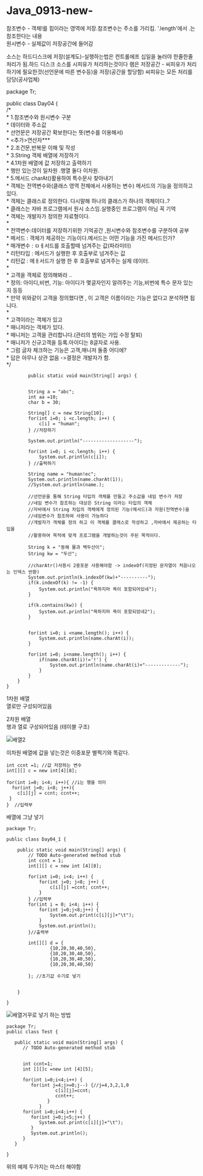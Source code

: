 # Java_0913-new-  
  
  
  
참조변수 - 객체!를 힙이라는 영역에 저장.참조변수는 주소를 가리킴. '.length'에서 .는 참조한다는 내용  
원시변수 - 실제값이 저장공간에 들어감  
  
  
소스는 하드디스크에 저장(설계도)-실행하는법은 컨트롤에프 십일을 눌러야 한줄한줄 처리가 됨.하드 디스크 소스를 시피유가 처리하는것이다 
램은 저장공간 - 씨피유가 처리하기에 필요한것(선언문에 따른 변수등)을 저장(공간을 할당함) 
씨피유는 모든 처리를 담당(공사업체)
  
  
package Tr;  
  
public class Day04 {  
	/*  
	 * 1.참조변수와 원시변수 구분  
	 * 데이터와 주소값  
	 * 선언문은 저장공간 확보한다는 뜻(변수를 이용해서)  
	 * <추가>연산자***  
	 * 2.조건문,반복문 이해 및 작성  
	 * 3.String 객체 배열에 저장하기  
	 * 4.1차원 배열에 값 저장하고 출력하기  
	 * 행만 있는것이 일차원 .행열 둘다 이차원.   
	 * 5.메서드 charAt()활용하여 특수문사 찾아내기  
	 * 	객체는 전역변수와(클래스 영역 전체에서 사용하는 변수) 메서드의 기능을 정의하고 있다.  
	 * 	객체는 클래스로 정의한다. 다시말해 하나의 클래스가 하나의 객체이다..?    
	 *  클래스는 자바 프로그램에서 원시 소스임.실행중인 프로그램이 아님 꼭 기억  
	 * 	객체는 개발자가 정의한 자료형이다.    
	 *   
	 * 전역변수:데이터를 저장하기위한 기억공간 ,원시변수와 참조변수를 구분하여 공부  
	 * 메서드 : 객체가 제공하는 기능이다.메서드는 어떤 기능을 가진 메서드인가?  
	 * 			매개변수 : ㅁㅔ서드를 호출할떼 넘겨주는 값(파라미터)  
	 * 			리턴타입 : 메서드가 실행한 후 호출부로 넘겨주는 값  
	 * 			리턴값 : 메ㅐ서드가 실행 한 후 호출부로 념겨주는 실제 데이터.  
	 * 	   
	 * 	고객을 객체로 정의해봐라 ..    
	 * 		정의: 아이디,비번, 기능: 아이디가 몇글자인지 알려주는 기능,비번에 특수 문자 있는지 등등    
	 * 		만약 위와같이 고객을 정의했다면 , 이 고객은 이름이라는 기능은 없다고 분석하면 됩니다.    
	 *   
	 * 		고객이라는 객체가 있고  
	 * 		매니저라는 객체가 있다.  
	 * 		매니저는 고객을 관리합니다.(관리의 범위는 가입 수정 탈퇴)  
	 *		매니저가 신규고객을 등록.아이디는 8글자로 사용.  
	 *		그럼 글자 체크하는 기능은 고객,매니저 둘중 어디에?  
	 *		답은 아무나 상관 없음 ->결정은 개발자가 함.   
	 */
```
		public static void main(String[] args) {
			
		
		String a = "abc";
		int aa =10;
		char b = 30;
		
		String[] c = new String[10];
		for(int i=0; i <c.length; i++) {
			c[i] = "human";
		} //저장하기
		
		System.out.println("-------------------");
		
		for(int i=0; i <c.length; i++) {
			System.out.println(c[i]); 
		} //출력하기
		
		String name = "human!ec";
		System.out.println(name.charAt(1));
		//System.out.println(name.);
		
		//선언문을 통해 String 타입의 객체를 만들고 주소값을 네임 변수가 저장
		//네임 변수가 참조하는 대상은 String 이라는 타입의 객체
		//자바에서 String 차입의 객체에게 정의된 기능(메서드)과 자원(전역변수)을 
		//네임변수가 참조하여 사용이 가능하다
		//개발자가 객체를 정의 하고 이 객체를 클래스로 작성하고 ,자바에서 제공하는 타입을 
		//활용하여 목적에 맞게 프로그램을 개발하는것이 주된 목적이다.
		
		String k = "동해 물과 백두산이";
		String kw = "두산";
		
		//charAtr()사용시 2중포문 사용해야함 -> indexOf(지정된 문자열이 처음나오는 인덱스 반환)
		System.out.println(k.indexOf(kw)+"----------");
		if(k.indexOf(k) != -1) {
			System.out.println("욕하지마 욕이 포함되어있네");
		}
		
		if(k.contains(kw)) {
			System.out.println("욕하지마 욕이 포함되었네2");
		}
		
		
		for(int i=0; i <name.length(); i++) {
			System.out.println(name.charAt(i));
		}
		
		for(int i=0; i<name.length(); i++) {
			if(name.charAt(i)!='!') {
				System.out.println(name.charAt(i)+"-------------");
			}
		}
	}
}
```
  
1차원 배열  
열로만 구성되어있음  
  
  
2차원 배열  
행과 열로 구성되어있음 (테이블 구조)  
  
  ![배열2](https://user-images.githubusercontent.com/80766275/189798881-98a51b72-dd6f-433e-bf1c-fe31d1424b86.PNG)
  
  
이차원 배열에 값을 넣는것은 이중포문 별찍기와 똑같다.  
```
int ccnt =1; //값 저장하는 변수  
int[][] c = new int[4][8];  
  
for(int i=0; i<4; i++){ //i는 행을 의미
  for(int j=0; i<8; j++){
    c[i][j] = ccnt; ccnt++; 
 }
}  //입력부
```
  
배열에 그냥 넣기  
  
  
```  
package Tr;

public class Day04_1 {

	public static void main(String[] args) {
		// TODO Auto-generated method stub
		int ccnt = 1;
		int[][] c = new int [4][8];
		
		for(int i=0; i<4; i++) {
			for(int j=0; j<8; j++) {
				c[i][j] =ccnt; ccnt++;
			}
		} //입력부
		for(int i = 0; i<4; i++) {
			for(int j=0;j<8;j++) {
				System.out.print(c[i][j]+"\t");
			}
			System.out.println();
		}//출력부
		
		int[][] d = {
				{10,20,30,40,50},
				{10,20,30,40,50},
				{10,20,30,40,50},
				{10,20,30,40,50}
	
		}; //초기값 수기로 넣기 
		
		
	}

}
```  
  
  
  
  
  
  
  ![배열거꾸로 넣기](https://user-images.githubusercontent.com/80766275/189801889-dbad7a25-fae0-400e-b628-04ea188470db.PNG)
하는 방법  
  
  
```  
package Tr;
public class Test {

   public static void main(String[] args) {
      // TODO Auto-generated method stub
      
      
      int ccnt=1;
      int [][]c =new int [4][5];
            
      for(int i=0;i<4;i++) {
         for(int j=4;j>=0;j--) {//j=4,3,2,1,0
                  c[i][j]=ccnt;
                  ccnt++;
               }
            }
      for(int i=0;i<4;i++) {
         for(int j=0;j<5;j++) {
            System.out.print(c[i][j]+"\t");
         }
         System.out.println();
      }
   }

}
```  
  
위의 예제 두가지는 마스터 해야함  

  
  
  
  
  
  
  
  
  
  
  
  
  
  
  
  
  
  
  
  
  
  
  
  
  
  
  
  
  
  
  
  
  
  
  
  
